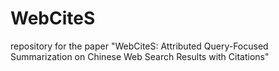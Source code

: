 # WebCiteS
repository for the paper "WebCiteS: Attributed Query-Focused Summarization on Chinese Web Search Results with Citations"
